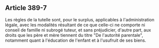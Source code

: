 Article 389-7
----
Les règles de la tutelle sont, pour le surplus, applicables à l'administration
légale, avec les modalités résultant de ce que celle-ci ne comporte ni conseil
de famille ni subrogé tuteur, et sans préjudicier, d'autre part, aux droits que
les père et mère tiennent du titre "De l'autorité parentale", notamment quant à
l'éducation de l'enfant et à l'usufruit de ses biens.
